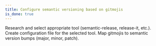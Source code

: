 ```yaml
---
title: Configure semantic versioning based on gitmojis
is_done: true
---
```


Research and select appropriate tool (semantic-release, release-it, etc.). Create configuration file for the selected tool. Map gitmojis to semantic version bumps (major, minor, patch).
